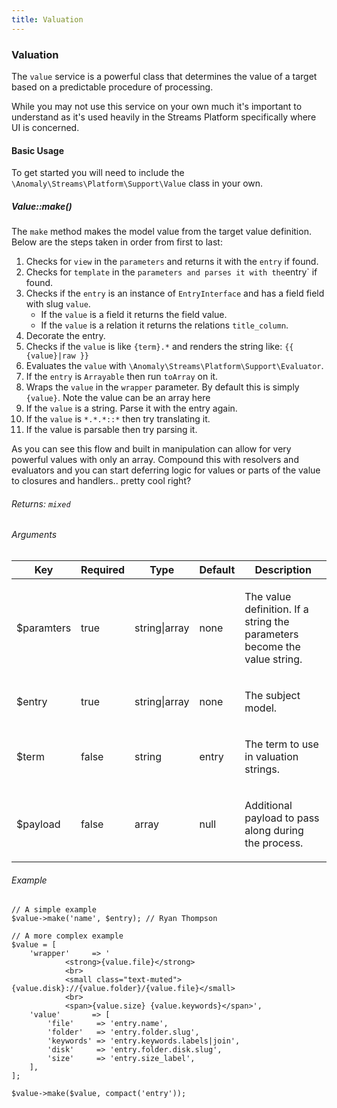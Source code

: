 ```yaml
---
title: Valuation
---
```


### Valuation

The `value` service is a powerful class that determines the value of a target based on a predictable procedure of processing.

While you may not use this service on your own much it's important to understand as it's used heavily in the Streams Platform specifically where UI is concerned.

#### Basic Usage

To get started you will need to include the `\Anomaly\Streams\Platform\Support\Value` class in your own.

##### Value::make()

The `make` method makes the model value from the target value definition. Below are the steps taken in order from first to last:

1.  Checks for `view` in the `parameters` and returns it with the `entry` if found.
2.  Checks for `template` in the `parameters and parses it with the`entry` if found.
3.  Checks if the `entry` is an instance of `EntryInterface` and has a field field with slug `value`.
    *   If the `value` is a field it returns the field value.
    *   If the `value` is a relation it returns the relations `title_column`.
4.  Decorate the entry.
5.  Checks if the `value` is like `{term}.*` and renders the string like: `{{ {value}|raw }}`
6.  Evaluates the `value` with `\Anomaly\Streams\Platform\Support\Evaluator`.
7.  If the `entry` is `Arrayable` then run `toArray` on it.
8.  Wraps the `value` in the `wrapper` parameter. By default this is simply `{value}`. Note the value can be an array here
9.  If the `value` is a string. Parse it with the entry again.
10.  If the `value` is `*.*.*::*` then try translating it.
11.  If the value is parsable then try parsing it.

As you can see this flow and built in manipulation can allow for very powerful values with only an array. Compound this with resolvers and evaluators and you can start deferring logic for values or parts of the value to closures and handlers.. pretty cool right?

###### Returns: `mixed`

###### Arguments

<table class="table table-bordered table-striped">

<thead>

<tr>

<th>Key</th>

<th>Required</th>

<th>Type</th>

<th>Default</th>

<th>Description</th>

</tr>

</thead>

<tbody>

<tr>

<td>

$paramters

</td>

<td>

true

</td>

<td>

string|array

</td>

<td>

none

</td>

<td>

The value definition. If a string the parameters become the value string.

</td>

</tr>

<tr>

<td>

$entry

</td>

<td>

true

</td>

<td>

string|array

</td>

<td>

none

</td>

<td>

The subject model.

</td>

</tr>

<tr>

<td>

$term

</td>

<td>

false

</td>

<td>

string

</td>

<td>

entry

</td>

<td>

The term to use in valuation strings.

</td>

</tr>

<tr>

<td>

$payload

</td>

<td>

false

</td>

<td>

array

</td>

<td>

null

</td>

<td>

Additional payload to pass along during the process.

</td>

</tr>

</tbody>

</table>

###### Example

    // A simple example
    $value->make('name', $entry); // Ryan Thompson

    // A more complex example
    $value = [
        'wrapper'     => '
                <strong>{value.file}</strong>
                <br>
                <small class="text-muted">{value.disk}://{value.folder}/{value.file}</small>
                <br>
                <span>{value.size} {value.keywords}</span>',
        'value'       => [
            'file'     => 'entry.name',
            'folder'   => 'entry.folder.slug',
            'keywords' => 'entry.keywords.labels|join',
            'disk'     => 'entry.folder.disk.slug',
            'size'     => 'entry.size_label',
        ],
    ];

    $value->make($value, compact('entry'));
